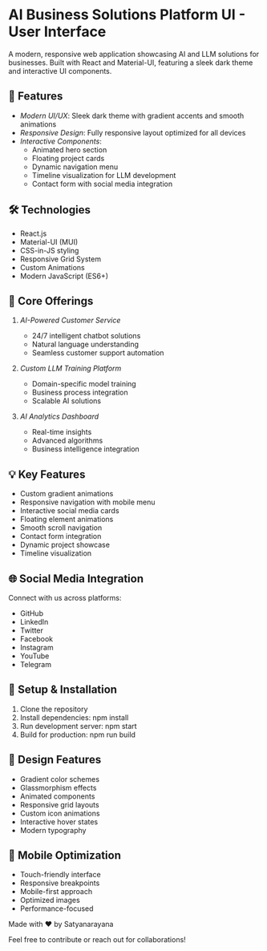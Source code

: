# AI Business Solutions Platform  UI - User Interface

A modern, responsive web application showcasing AI and LLM solutions for businesses. Built with React and Material-UI, featuring a sleek dark theme and interactive UI components.

## 🚀 Features

- *Modern UI/UX*: Sleek dark theme with gradient accents and smooth animations
- *Responsive Design*: Fully responsive layout optimized for all devices
- *Interactive Components*: 
  - Animated hero section
  - Floating project cards
  - Dynamic navigation menu
  - Timeline visualization for LLM development
  - Contact form with social media integration

## 🛠 Technologies

- React.js
- Material-UI (MUI)
- CSS-in-JS styling
- Responsive Grid System
- Custom Animations
- Modern JavaScript (ES6+)

## 🎯 Core Offerings

1. *AI-Powered Customer Service*
   - 24/7 intelligent chatbot solutions
   - Natural language understanding
   - Seamless customer support automation

2. *Custom LLM Training Platform*
   - Domain-specific model training
   - Business process integration
   - Scalable AI solutions

3. *AI Analytics Dashboard*
   - Real-time insights
   - Advanced algorithms
   - Business intelligence integration

## 💡 Key Features

- Custom gradient animations
- Responsive navigation with mobile menu
- Interactive social media cards
- Floating element animations
- Smooth scroll navigation
- Contact form integration
- Dynamic project showcase
- Timeline visualization

## 🌐 Social Media Integration

Connect with us across platforms:
- GitHub
- LinkedIn
- Twitter
- Facebook
- Instagram
- YouTube
- Telegram

## 🔧 Setup & Installation

1. Clone the repository
2. Install dependencies: npm install
3. Run development server: npm start
4. Build for production: npm run build

## 🎨 Design Features

- Gradient color schemes
- Glassmorphism effects
- Animated components
- Responsive grid layouts
- Custom icon animations
- Interactive hover states
- Modern typography

## 📱 Mobile Optimization

- Touch-friendly interface
- Responsive breakpoints
- Mobile-first approach
- Optimized images
- Performance-focused

Made with ❤ by Satyanarayana

Feel free to contribute or reach out for collaborations!
